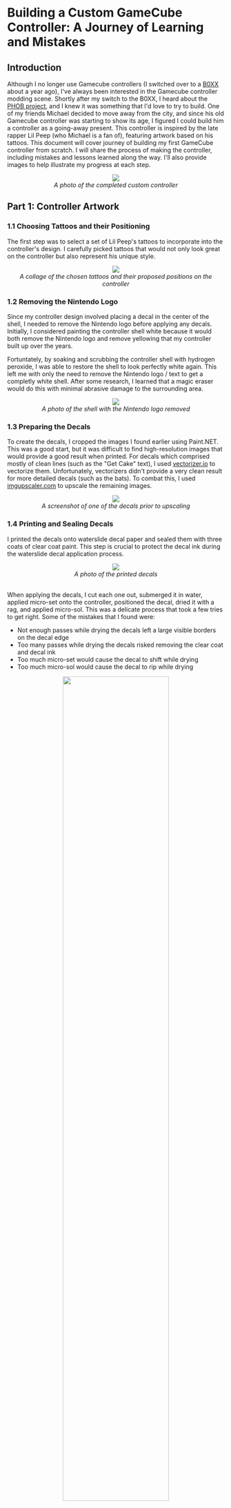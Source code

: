 # Building a Custom GameCube Controller: A Journey of Learning and Mistakes

## Introduction

Although I no longer use Gamecube controllers (I switched over to a [B0XX](https://b0xx.com/) about a year ago), I've always been interested in the Gamecube controller modding scene. Shortly after my switch to the B0XX, I heard about the [PHOB project](https://github.com/PhobGCC/PhobGCC-doc), and I knew it was something that I'd love to try to build. One of my friends Michael decided to move away from the city, and since his old Gamecube controller was starting to show its age, I figured I could build him a controller as a going-away present. This controller is inspired by the late rapper Lil Peep (who Michael is a fan of), featuring artwork based on his tattoos. This document will cover journey of building my first GameCube controller from scratch. I will share the process of making the controller, including mistakes and lessons learned along the way. I'll also provide images to help illustrate my progress at each step.

<center><img src="picture1.JPEG"></center>

<center><i>A photo of the completed custom controller</i></center>

## Part 1: Controller Artwork

### 1.1 Choosing Tattoos and their Positioning

The first step was to select a set of Lil Peep's tattoos to incorporate into the controller's design. I carefully picked tattoos that would not only look great on the controller but also represent his unique style.

<center><img src="picture3.JPEG"></center>

<center><i>A collage of the chosen tattoos and their proposed positions on the controller</i></center>

### 1.2 Removing the Nintendo Logo

Since my controller design involved placing a decal in the center of the shell, I needed to remove the Nintendo logo before applying any decals. Initially, I considered painting the controller shell white because it would both remove the Nintendo logo and remove yellowing that my controller built up over the years.

Fortuntately, by soaking and scrubbing the controller shell with hydrogen peroxide, I was able to restore the shell to look perfectly white again. This left me with only the need to remove the Nintendo logo / text to get a completly white shell. After some research, I learned that a magic eraser would do this with minimal abrasive damage to the surrounding area.

<center><img src="picture2.JPEG"></center>

<center><i>A photo of the shell with the Nintendo logo removed</i></center>

### 1.3 Preparing the Decals

To create the decals, I cropped the images I found earlier using Paint.NET. This was a good start, but it was difficult to find high-resolution images that would provide a good result when printed. For decals which comprised mostly of clean lines (such as the "Get Cake" text), I used [vectorizer.io](vectorizer.io) to vectorize them. Unfortunately, vectorizers didn't provide a very clean result for more detailed decals (such as the bats). To combat this, I used [imgupscaler.com](imgupscaler.com) to upscale the remaining images.

<center><img src="picture4.JPG"></center>

<center><i>A screenshot of one of the decals prior to upscaling</i></center>

### 1.4 Printing and Sealing Decals

I printed the decals onto waterslide decal paper and sealed them with three coats of clear coat paint. This step is crucial to protect the decal ink during the waterslide decal application process.

<center><img src="picture5.JPEG"></center>

<center><i>A photo of the printed decals</i></center>
&nbsp;

When applying the decals, I cut each one out, submerged it in water, applied micro-set onto the controller, positioned the decal, dried it with a rag, and applied micro-sol. This was a delicate process that took a few tries to get right. Some of the mistakes that I found were:
- Not enough passes while drying the decals left a large visible borders on the decal edge
- Too many passes while drying the decals risked removing the clear coat and decal ink
- Too much micro-set would cause the decal to shift while drying
- Too much micro-sol would cause the decal to rip while drying

<center><img src="picture6.JPEG"  width=70% height=70%></center>

<center><i>A series of photos showing the decal application process</i></center>

### 1.5 Clear Coat Application and Safety Precautions

After applying the decals, I used a 2K automotive clear coat to seal and protect them. 2K paint is a two-component paint that, when mixed, creates a durable and high-gloss finish. 2K clear paint was necessary to provide a smooth enough finish for comfortable use and to protect against degradation from oily hands. Unfortunately, 2K paint is also highly toxic, so I took precautions by wearing a respirator, goggles, and a paint suit during the painting process. 

Three coats of clear coat over the controller shell was enough to confidently seal in the decals. Since I was paining outside, I had to also take precautions to prevent contaminants such as dust from getting onto the shell while drying. Letting the shells dry under tupperware allowed for this protection with the small inconvenience of increasing the paint's curing time.

<center><img src="picture7.JPEG"></center>

<center><i>A photo of me wearing the paint suit, respirator, and goggles</i></center>

### 1.6 Decal Sanding and Finishing

Once the clear coat had cured, I noticed that there were still large visible edges over many of the decals. By sanding the decals with ~3000 grit sandpaper, I was able to level the surface and hide the decal borders. This was also a delicate process as sanding too deep would result in damage to the decals, while sanding too little would keep the borders visible. In hindsight, the optimal way to remove borders with minimal risk or damage to the finish would have been to alternate between applying clear coat, drying, and sanding multiple times.

After sanding, the finish was no longer perfectly even throughout the controller. I was able to restore the clear coat's original finish by applying a light scratch remover along with an acrylic shine to the shell.

<center><img src="picture8.JPEG"></center>

<center><i>A photo of the decals before sanding and sanding and polishing the decal edges</i></center>

### 1.7 Mistakes and Lessons Learned

During the artwork process, I encountered a few challenges. Initially, I tried using a Cricut machine to cut the decals after printing them onto waterslide decal paper. However, the cuts were messy, and I decided to cut them by hand instead.

<center><img src="picture9.JPEG"></center>

<center><i>A comparison of the Cricut-cut decal and the hand-cut decal</i></center>

## Part 2: Custom Picture Buttons

### 2.1 Designing and Ordering Picture Buttons

The picture buttons were the only portion of the controller which I wasn't able to complete myself. While there are resin casing resources available to me, I had concerns about my abililty to create buttons that were the right size. I was also concerned that they wouldn't end up looking up to the standard set by a controller modders that specialize in resin casted picture buttons.

I designed and ordered picture buttons buttons that featured Lil Peep's tattoos from [No Jon's Mods](https://twitter.com/NoJonsMods), a controller modder who specifically specializes in creating picture buttons.

<center><img src="picture10.PNG"></center>

<center><i>A photo of the proposed picture buttons with Lil Peep's tattoos</i></center>

### 2.2 Installing the Picture Buttons

Once the picture buttons arrived, I carefully installed them into the controller, making sure they fit and functioned properly.

<center><img src="picture11.PNG"></center>

<center><i>A photo of the controller with the custom picture buttons installed</i></center>

### 2.3 Mistakes and Lessons Learned

Thankfully, I encountered no significant issues during the picture button design and installation process. This success highlights the importance of working with skilled vendors and planning the design carefully.

## Part 3: PHOB Motherboard Installation

### 3.1 Harvesting Parts from a Donor Controller

To build this custom controller, I used my JP White GameCube controller as a donor. The process involved disassembling the donor controller and harvesting the necessary components described in the next section.

### 3.2 Soldering Components

I swapped the original motherboard for a PHOB motherboard, which incorporates hall-effect sensor sticks. This required soldering the following components to the new motherboard:
- Controller cable
- 2x Trigger potentiometers
- 2x trigger paddles
- C stick ribbon cable
- Z button switch

<center><img src="picture12.JPEG"></center>

<center><i>A photo of the motherboard, magnets, and magnet holders before soldering</i></center>
&nbsp;

<center><img src="picture20.JPEG"></center>

<center><i>A photo of the motherboard after the soldering and assembly process</i></center>

### 3.3 Cleaning and Lubricating Stickboxes

To ensure smooth operation, I cleaned the stickboxes once with isopropyl alcohol and applied keyboard switch lubricant to ensure for smooth stickbox travel.

<center><img src="picture13.JPEG"></center>

<center><i>A photo of the cleaned and lubricated stickboxes</i></center>

### 3.2 Installing Magnets and Attaching Stickboxes to the PHOB Motherboard

To prepare the stickboxes for the PHOB motherboard, I began by gluing the magnets to their 3D printed nylon magnet holders using Loctite super glue. Then, I used the same glue to attach the magnets and holders to the sides of the stickboxes. Once the glue had dryed, I secured the stickboxes to the PHOB motherboard.

<center><img src="picture14.JPEG"></center>

<center><i>A photo of the magnets glued to the magnet holders and stickboxes, and the stickboxes attached to the motherboard</i></center>

### 3.4 Mistakes and Lessons Learned

Initially, I encountered an issue when trying to close the controller. I needed to trim down the button pads more than advised in the build gide to ensure a proper fit. Through this challenge, I learned the importance of adjusting to the unique requirements of custom parts.

<center><img src="picture21.JPEG"></center>

<center><i>A photo of the controller unable to be closed due to a large gap</i></center>

## Part 4: Quality of Life Improvements

### 4.1 Torx Screw Replacement

To make future reassembly easier, I replaced all screws on the controller (shell, trigger bracket, stickbox) with torx screws.

<center><img src="picture15.JPEG"></center>

<center><i>A photo of the controller's back shell assembled with torx screws</i></center>

### 4.2 Trigger Upgrades

Following [Fires Customs Stage 1 Triggers Guide](https://firescc.com/fires-triggers-stage-1), I experimented with various combinations of different length trigger plugs, different numbers of o-rings, and different amounts of silicone tape to achieve the right feel. After several attempts, I finally found the optimal setup for both triggers.

Both triggers received aftermarket ["Rienne springs"](https://www.riennecustoms.com/shop/aftermarket-gamecube-controller-trigger-springs-set-of-2-pre-lubed/) and low friction silicone tape to increase travel smoothness. The left trigger was given a long trigger plug, two o-rings, and was set to digital-only mode to serve as a powershield button, while the right trigger had no plug or o-rings added to remain a general-purpose (analog + digital) trigger. 

<center><img src="picture16.JPEG"></center>

<center><i>A photo of the triggers with trigger plugs installed</i></center>

### 4.3 Stickbox Spring Replacement

The donor controller I supplied has seen many games throughout its years, meaning that the stickboxes were quite worn in. To add longevity to the controller, I replaced the stickbox springs with fresh springs. I chose to use the newest revision stickboxes ([CFS8280-500020-00 E4 (T3)](https://gccontrollerlibrary.com/guides/gamecube-controller-internals-guide/)) as these are known to have the stiffest springs. While one of the PHOB's features are a snapback reduction signal filter, using a stiffer spring allows for natural snapback reduction with incurring the responsiveness reduction that this filter introduces.

The combination of the new stickbox spring along with the stickbox lubricant has made the controller feel super responsive.

### 4.4 Out of Scope Considerations

I considered adding shell notches and a paracorded cable to the custom controller but decided against them. While I was able to successfully add hybrid max-distance wavedash + firefox notchs with the correct coordinates (Y->0.33) on one of my other controller shells, they felt quite difficult to slot the stick into, which wasn't up to the quality I would have liked for this controller. Had I had additional shells to practice on, I would have continued learning to add notches, but it wasn't worth the of risk damaging the only white shell I had. 

I also considered adding an aftermarket paracord cable to the controller, but ultimately decided against it because aftermarket gamecube cables have a higher failure rate than OEM cables.

<center><img src="picture18.JPEG"></center>

<center><i>A photo of notches that I added to my Emerald Blue Gamecube controller</i></center>

## Conclusion

Throughout this journey, I've learned that building a custom GameCube controller is a challenging but rewarding process. By learning from my mistakes and sharing my experiences, I hope this blog post can help others who embark on a similar journey. I'm thrilled with how the final product turned out, and I'm sure Michael will love his one-of-a-kind Lil Peep-inspired controller.

<center><img src="picture19.JPEG"></center>

<center><i>A photo of the completed controller</i></center>
